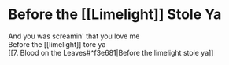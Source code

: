 # Before the [[Limelight]] Stole Ya

And you was screamin' that you love me  
Before the [[limelight]] tore ya  
[[7. Blood on the Leaves#^f3e681|Before the limelight stole ya]]  
